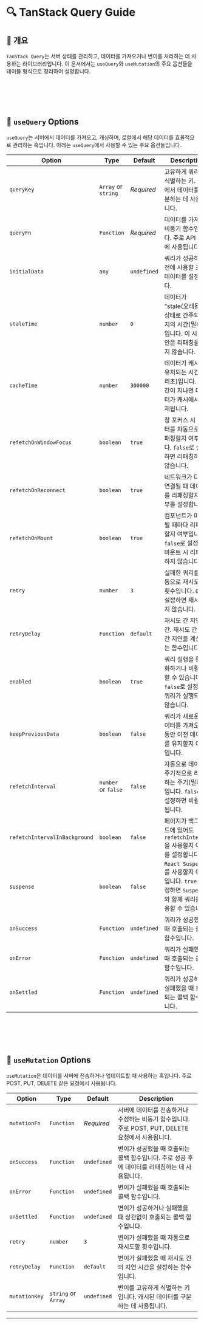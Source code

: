 # 🔍 TanStack Query Guide

## 📝 개요

`TanStack Query`는 서버 상태를 관리하고, 데이터를 가져오거나 변이를 처리하는 데 사용하는 라이브러리입니다. 이 문서에서는 `useQuery`와 `useMutation`의 주요 옵션들을 테이블 형식으로 정리하여 설명합니다.

<br /><br /><br /><br />

## 🎯 `useQuery` Options

`useQuery`는 서버에서 데이터를 가져오고, 캐싱하며, 로컬에서 해당 데이터를 효율적으로 관리하는 훅입니다. 아래는 `useQuery`에서 사용할 수 있는 주요 옵션들입니다.

| **Option**              | **Type**           | **Default** | **Description**                                                                                                         |
|-------------------------|--------------------|-------------|-------------------------------------------------------------------------------------------------------------------------|
| `queryKey`              | `Array` or `string`| _Required_  | 고유하게 쿼리를 식별하는 키. 캐시에서 데이터를 구분하는 데 사용됩니다.                                                 |
| `queryFn`               | `Function`         | _Required_  | 데이터를 가져오는 비동기 함수입니다. 주로 API 호출에 사용됩니다.                                                         |
| `initialData`           | `any`              | `undefined` | 쿼리가 성공하기 전에 사용할 초기 데이터를 설정합니다.                                                                   |
| `staleTime`             | `number`           | `0`         | 데이터가 "stale(오래됨)" 상태로 간주되기까지의 시간(밀리초)입니다. 이 시간 동안은 리패칭을 하지 않습니다.                 |
| `cacheTime`             | `number`           | `300000`    | 데이터가 캐시에 유지되는 시간(밀리초)입니다. 이 시간이 지나면 데이터가 캐시에서 삭제됩니다.                              |
| `refetchOnWindowFocus`  | `boolean`          | `true`      | 창 포커스 시 데이터를 자동으로 리패칭할지 여부입니다. `false`로 설정하면 리패칭하지 않습니다.                            |
| `refetchOnReconnect`    | `boolean`          | `true`      | 네트워크가 다시 연결될 때 데이터를 리패칭할지 여부를 설정합니다.                                                         |
| `refetchOnMount`        | `boolean`          | `true`      | 컴포넌트가 마운트될 때마다 리패칭할지 여부입니다. `false`로 설정하면 마운트 시 리패칭하지 않습니다.                      |
| `retry`                 | `number`           | `3`         | 실패한 쿼리를 자동으로 재시도할 횟수입니다. `0`으로 설정하면 재시도하지 않습니다.                                        |
| `retryDelay`            | `Function`         | `default`   | 재시도 간 지연 시간. 재시도 간의 시간 지연을 계산하는 함수입니다.                                                        |
| `enabled`               | `boolean`          | `true`      | 쿼리 실행을 활성화하거나 비활성화할 수 있습니다. `false`로 설정하면 쿼리가 실행되지 않습니다.                            |
| `keepPreviousData`      | `boolean`          | `false`     | 쿼리가 새로운 데이터를 가져오는 동안 이전 데이터를 유지할지 여부입니다.                                                 |
| `refetchInterval`       | `number` or `false`| `false`     | 자동으로 데이터를 주기적으로 리패칭하는 주기(밀리초)입니다. `false`로 설정하면 비활성화됩니다.                            |
| `refetchIntervalInBackground`| `boolean`     | `false`     | 페이지가 백그라운드에 있어도 `refetchInterval`을 사용할지 여부를 설정합니다.                                             |
| `suspense`              | `boolean`          | `false`     | `React Suspense`를 사용할지 여부입니다. `true`로 설정하면 `Suspense`와 함께 쿼리를 사용할 수 있습니다.                   |
| `onSuccess`             | `Function`         | `undefined` | 쿼리가 성공했을 때 호출되는 콜백 함수입니다.                                                                            |
| `onError`               | `Function`         | `undefined` | 쿼리가 실패했을 때 호출되는 콜백 함수입니다.                                                                            |
| `onSettled`             | `Function`         | `undefined` | 쿼리가 성공하거나 실패했을 때 호출되는 콜백 함수입니다.                                                                 |

<br /><br /><br /><br />

## 🎯 `useMutation` Options

`useMutation`은 데이터를 서버에 전송하거나 업데이트할 때 사용하는 훅입니다. 주로 POST, PUT, DELETE 같은 요청에서 사용됩니다.

| **Option**     | **Type**           | **Default**  | **Description**                                                                                                          |
|----------------|--------------------|--------------|--------------------------------------------------------------------------------------------------------------------------|
| `mutationFn`   | `Function`         | _Required_   | 서버에 데이터를 전송하거나 수정하는 비동기 함수입니다. 주로 POST, PUT, DELETE 요청에서 사용됩니다.                         |
| `onSuccess`    | `Function`         | `undefined`  | 변이가 성공했을 때 호출되는 콜백 함수입니다. 주로 성공 후에 데이터를 리패칭하는 데 사용됩니다.                           |
| `onError`      | `Function`         | `undefined`  | 변이가 실패했을 때 호출되는 콜백 함수입니다.                                                                              |
| `onSettled`    | `Function`         | `undefined`  | 변이가 성공하거나 실패했을 때 상관없이 호출되는 콜백 함수입니다.                                                         |
| `retry`        | `number`           | `3`          | 변이가 실패했을 때 자동으로 재시도할 횟수입니다.                                                                          |
| `retryDelay`   | `Function`         | `default`    | 변이가 실패했을 때 재시도 간의 지연 시간을 설정하는 함수입니다.                                                           |
| `mutationKey`  | `string` or `Array`| `undefined`  | 변이를 고유하게 식별하는 키입니다. 캐시된 데이터를 구분하는 데 사용됩니다.                                                |

---

<br />